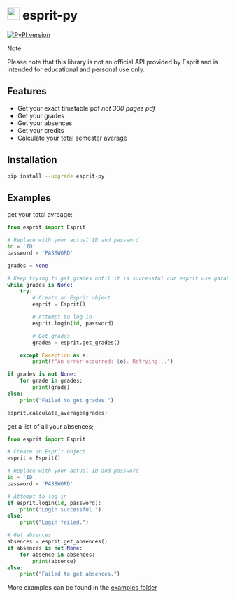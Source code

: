 # <img src="https://esprit.tn/favicon.ico" width="28px" /> esprit-py

[![PyPI version](https://badge.fury.io/py/esprit-py.svg)](https://pypi.org/project/esprit-py/)

> [!NOTE]
> Please note that this library is not an official API provided by Esprit and is intended for educational and personal use only.

## Features

- Get your exact timetable pdf *not 300 pages pdf*
- Get your grades
- Get your absences
- Get your credits
- Calculate your total semester average

## Installation

```bash
pip install --upgrade esprit-py
```

## Examples

get your total avreage:

```python
from esprit import Esprit

# Replace with your actual ID and password
id = 'ID'
password = 'PASSWORD'

grades = None

# Keep trying to get grades until it is successful cuz esprit use garabage servers
while grades is None:
    try:
        # Create an Esprit object
        esprit = Esprit()

        # Attempt to log in
        esprit.login(id, password)

        # Get grades
        grades = esprit.get_grades()

    except Exception as e:
        print(f"An error occurred: {e}. Retrying...")

if grades is not None:
    for grade in grades:
        print(grade)
else:
    print("Failed to get grades.")

esprit.calculate_average(grades)

```

get a list of all your absences;

```python
from esprit import Esprit

# Create an Esprit object
esprit = Esprit()

# Replace with your actual ID and password
id = 'ID'
password = 'PASSWORD'

# Attempt to log in
if esprit.login(id, password):
    print("Login successful.")
else:
    print("Login failed.")

# Get absences
absences = esprit.get_absences()
if absences is not None:
    for absence in absences:
        print(absence)
else:
    print("Failed to get absences.")

```

More examples can be found in the [examples folder](examples)